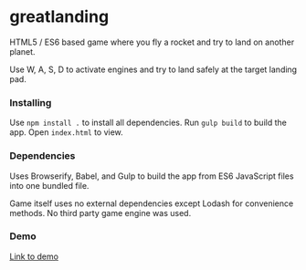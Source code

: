# greatlanding
HTML5 / ES6 based game where you fly a rocket and try to land on another planet.

Use W, A, S, D to activate engines and try to land safely at the target landing pad.

### Installing

Use `npm install .` to install all dependencies. Run `gulp build` to build the app. Open `index.html` to view.

### Dependencies

Uses Browserify, Babel, and Gulp to build the app from ES6 JavaScript files into one bundled file.

Game itself uses no external dependencies except Lodash for convenience methods. No third party game engine was used.

### Demo

[Link to demo](http://tarmoknuutinen.com/demos/greatlanding/index.html)
